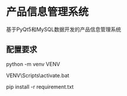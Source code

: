 # 产品信息管理系统

基于PyQt5和MySQL数据开发的产品信息管理系统

## 配置要求
python -m venv VENV

VENV\Scripts\activate.bat

pip install -r requirement.txt

